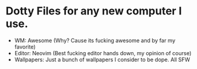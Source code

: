 # Dotty Files for any new computer I use.

- WM: Awesome (Why? Cause its fucking awesome and by far my favorite)
- Editor: Neovim (Best fucking editor hands down, my opinion of course)
- Wallpapers: Just a bunch of wallpapers I consider to be dope. All SFW

